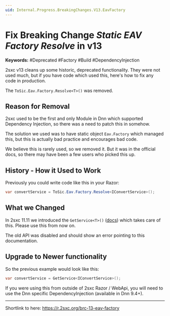 ```yaml
---
uid: Internal.Progress.BreakingChanges.V13.EavFactory
---
```


# Fix Breaking Change _Static EAV Factory Resolve_ in v13

**Keywords:** #Deprecated #Factory #Build #DependencyInjection

2sxc v13 cleans up some historic, deprecated functionality. They were not used much, but if you have code which used this, here's how to fix any code in production. 

The `ToSic.Eav.Factory.Resolve<T>()` was removed.

## Reason for Removal

2sxc used to be the first and only Module in Dnn which supported Dependency Injection, so there was a need to patch this in somehow. 

The solution we used was to have static object `Eav.Factory` which managed this, but this is actually bad practice and encourages bad code. 

We believe this is rarely used, so we removed it. But it was in the official docs, so there may have been a few users who picked this up.


## History - How it Used to Work

Previously you could write code like this in your Razor:

```csharp
var convertService = ToSic.Eav.Factory.Resolve<IConvertService>();
```

## What we Changed

In 2sxc 11.11 we introduced the `GetService<T>()` ([docs](xref:ToSic.Sxc.Code.IDynamicCode.GetService*)) which takes care of this.
Please use this from now on.

The old API was disabled and should show an error pointing to this documentation.


## Upgrade to Newer functionality

So the previous example would look like this:

```csharp
var convertService = GetService<IConvertService>();
```

If you were using this from outside of 2sxc Razor / WebApi, you will need to use the Dnn specific DependencyInjection (available in Dnn 9.4+).

---

Shortlink to here: https://r.2sxc.org/brc-13-eav-factory